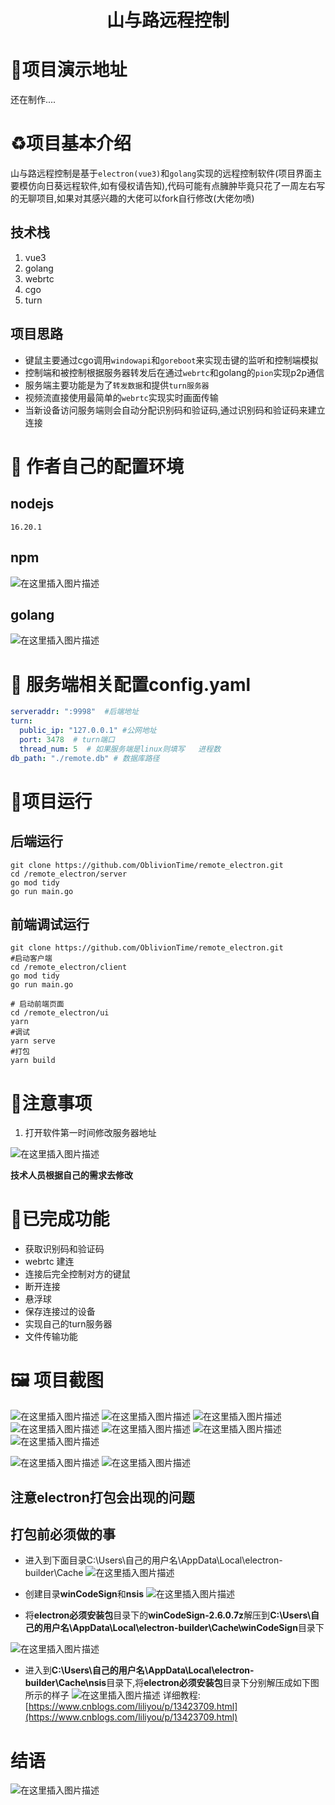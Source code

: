 # <center>山与路远程控制<center>

# 🎥项目演示地址

还在制作....

# ♻️项目基本介绍

山与路远程控制是基于`electron(vue3)`和`golang`实现的远程控制软件(项目界面主要模仿向日葵远程软件,如有侵权请告知),代码可能有点臃肿毕竟只花了一周左右写的无聊项目,如果对其感兴趣的大佬可以fork自行修改(大佬勿喷)
## 技术栈
1. vue3
2. golang
3. webrtc
4. cgo
5. turn
## 项目思路
* 键鼠主要通过cgo调用`windowapi`和`goreboot`来实现击键的监听和控制端模拟
* 控制端和被控制根据服务器转发后在通过`webrtc`和golang的`pion`实现p2p通信
* 服务端主要功能是为了`转发数据`和提供`turn服务器`
* 视频流直接使用最简单的`webrtc`实现实时画面传输
* 当新设备访问服务端则会自动分配识别码和验证码,通过识别码和验证码来建立连接


# 🧧 作者自己的配置环境

## nodejs

`16.20.1`

## npm

![在这里插入图片描述](https://img-blog.csdnimg.cn/732b1f4872104f28955cfdab601bf0c8.png)
## golang

![在这里插入图片描述](https://img-blog.csdnimg.cn/direct/3437d3f67c7640cd8dc74a7ed773e51f.png)
# 📍 服务端相关配置config.yaml
```yaml
serveraddr: ":9998"  #后端地址
turn:
  public_ip: "127.0.0.1" #公网地址
  port: 3478  # turn端口
  thread_num: 5  # 如果服务端是linux则填写   进程数
db_path: "./remote.db" # 数据库路径

```
# 🔖项目运行

## 后端运行

```shell
git clone https://github.com/OblivionTime/remote_electron.git
cd /remote_electron/server
go mod tidy
go run main.go
```

## 前端调试运行

```shell
git clone https://github.com/OblivionTime/remote_electron.git
#启动客户端
cd /remote_electron/client
go mod tidy
go run main.go

# 启动前端页面
cd /remote_electron/ui
yarn
#调试
yarn serve
#打包
yarn build
```





# 👻注意事项

1. 打开软件第一时间修改服务器地址

![在这里插入图片描述](https://img-blog.csdnimg.cn/direct/8333eed7c80f4526bdcbce7d8bc722f5.png)

**技术人员根据自己的需求去修改**

# 🎉已完成功能

* 获取识别码和验证码
* webrtc 建连
* 连接后完全控制对方的键鼠
* 断开连接
* 悬浮球
* 保存连接过的设备
* 实现自己的turn服务器
* 文件传输功能
# 🖼️ 项目截图

![在这里插入图片描述](https://img-blog.csdnimg.cn/direct/bbd01349c078467eabae7c8932b48b6d.png)
![在这里插入图片描述](https://img-blog.csdnimg.cn/direct/9fb5fa81c3dd429d978208be0dbed147.png)
![在这里插入图片描述](https://img-blog.csdnimg.cn/direct/c4ab491431304ead91913ee6b3f627a8.png)
![在这里插入图片描述](https://img-blog.csdnimg.cn/direct/7f574cc3887a45e58a1543e73f847f45.png)
![在这里插入图片描述](https://img-blog.csdnimg.cn/direct/9b0e815f5b5e44a8aab2a7ee755bc874.png)
![在这里插入图片描述](https://img-blog.csdnimg.cn/direct/42faa84b55a8410d9b7e3bb19287afd4.png)
![在这里插入图片描述](https://img-blog.csdnimg.cn/direct/82128b1fd6894065a1170506ccd2497a.png)

![在这里插入图片描述](https://img-blog.csdnimg.cn/direct/693e8a2cb66649daa298ac7811498c9a.png)
![在这里插入图片描述](https://img-blog.csdnimg.cn/direct/f8aaa5761f7f4d048a51390271f3a034.png)

## 注意electron打包会出现的问题

## 打包前必须做的事

- 进入到下面目录C:\Users\自己的用户名\AppData\Local\electron-builder\Cache
  ![在这里插入图片描述](https://img-blog.csdnimg.cn/07e7a371077042039fe75a7aae4ada23.png)



- 创建目录**winCodeSign**和**nsis**
  ![在这里插入图片描述](https://img-blog.csdnimg.cn/99b0ca3b41fb424498775ad81274c950.png)



- 将**electron必须安装包**目录下的**winCodeSign-2.6.0.7z**解压到**C:\Users\自己的用户名\AppData\Local\electron-builder\Cache\winCodeSign**目录下

![在这里插入图片描述](https://img-blog.csdnimg.cn/fb7781236a1b4fa8a8b42f2c19c80346.png)


- 进入到**C:\Users\自己的用户名\AppData\Local\electron-builder\Cache\nsis**目录下,将**electron必须安装包**目录下分别解压成如下图所示的样子
  ![在这里插入图片描述](https://img-blog.csdnimg.cn/6d91296313c9490a9de1b58c0db6373e.png)
  详细教程:[https://www.cnblogs.com/liliyou/p/13423709.html](https://www.cnblogs.com/liliyou/p/13423709.html)



# 结语


![在这里插入图片描述](https://img-blog.csdnimg.cn/e8be97b67c1b43a68add5c6c5944fbc9.jpeg)

